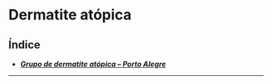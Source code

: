 # **Dermatite atópica**

## Índice

- [***Grupo de dermatite atópica – Porto Alegre***](grupo-de-dermatite-atpica-porto-alegre.md)

---


